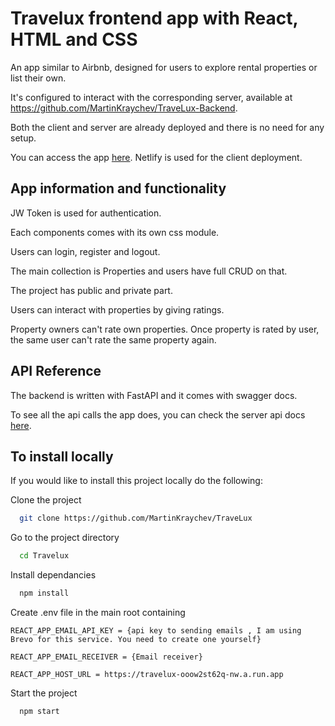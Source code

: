 # Travelux frontend app with React, HTML and CSS
An app similar to Airbnb, designed for users to explore rental properties or list their own.

It's configured to interact with the corresponding server, available at https://github.com/MartinKraychev/TraveLux-Backend.

Both the client and server are already deployed and there is no need for any setup.

You can access the app [here](https://marvelous-dusk-809212.netlify.app/). Netlify is used for the client deployment.

## App information and functionality

JW Token is used for authentication.

Each components comes with its own css module.

Users can login, register and logout.

The main collection is Properties and users have full CRUD on that. 

The project has public and private part. 

Users can interact with properties by giving ratings.

Property owners can't rate own properties. Once property is rated by user, the same user can't rate the same property again.

## API Reference

The backend is written with FastAPI and it comes with swagger docs.

To see all the api calls the app does, you can check the server api docs [here](https://travelux-ooow2st62q-nw.a.run.app/docs). 

## To install locally

If you would like to install this project locally do the following:

Clone the project

```bash
  git clone https://github.com/MartinKraychev/TraveLux
```

Go to the project directory

```bash
  cd Travelux
```

Install dependancies

```bash
  npm install
```

Create .env file in the main root containing 

```
REACT_APP_EMAIL_API_KEY = {api key to sending emails , I am using Brevo for this service. You need to create one yourself}

REACT_APP_EMAIL_RECEIVER = {Email receiver}

REACT_APP_HOST_URL = https://travelux-ooow2st62q-nw.a.run.app
```

Start the project

```bash
  npm start
```












